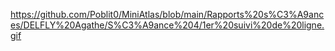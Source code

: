 https://github.com/Poblit0/MiniAtlas/blob/main/Rapports%20s%C3%A9ances/DELFLY%20Agathe/S%C3%A9ance%204/1er%20suivi%20de%20ligne.gif
